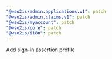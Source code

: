 ```yaml
---
"@wso2is/admin.applications.v1": patch
"@wso2is/admin.claims.v1": patch
"@wso2is/myaccount": patch
"@wso2is/core": patch
"@wso2is/i18n": patch
---
```


Add sign-in assertion profile
